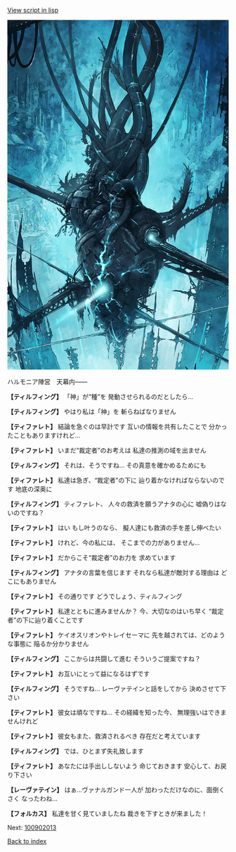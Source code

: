 [View script in lisp](../scripts/100902011.txt)

![underground_world.png](../images/backgrounds/underground_world.png)

ハルモニア陣営　天幕内――

**【ティルフィング】**
「神」が“種”を
発動させられるのだとしたら…

**【ティルフィング】**
やはり私は「神」を
斬らねばなりません

**【ティファレト】**
結論を急ぐのは早計です
互いの情報を共有したことで
分かったこともありますけれど…

**【ティファレト】**
いまだ“裁定者”のお考えは
私達の推測の域を出ません

**【ティルフィング】**
それは、そうですね…
その真意を確かめるためにも

**【ティファレト】**
私達は急ぎ、“裁定者”の下に
辿り着かなければならないのです
地底の深奥に

**【ティルフィング】**
ティファレト、
人々の救済を願うアナタの心に
嘘偽りはないのですね？

**【ティファレト】**
はい
もし叶うのなら、
擬人達にも救済の手を差し伸べたい

**【ティファレト】**
けれど、今の私には、
そこまでの力がありません…

**【ティファレト】**
だからこそ“裁定者”のお力を
求めています

**【ティルフィング】**
アナタの言葉を信じます
それなら私達が敵対する理由は
どこにもありません

**【ティファレト】**
その通りです
どうでしょう、ティルフィング

**【ティファレト】**
私達とともに進みませんか？
今、大切なのはいち早く
“裁定者”の下に辿り着くことです

**【ティファレト】**
ケイオスリオンやトレイセーマに
先を越されては、どのような事態に
陥るか分かりません

**【ティルフィング】**
ここからは共闘して進む
そういうご提案ですね？

**【ティファレト】**
お互いにとって益になるはずです

**【ティルフィング】**
そうですね…
レーヴァテインと話をしてから
決めさせて下さい

**【ティファレト】**
彼女は頑なですね…
その経緯を知った今、
無理強いはできませんけれど

**【ティファレト】**
彼女もまた、救済されるべき
存在だと考えています

**【ティルフィング】**
では、ひとまず失礼致します

**【ティファレト】**
あなたには手出ししないよう
命じておきます
安心して、お戻り下さい

**【レーヴァテイン】**
はぁ…ヴァナルガンド一人が
加わっただけなのに、面倒くさく
なったわね…

**【フォルカス】**
私達を甘く見ていましたね
裁きを下すときが来ました！

Next: [100902013](100902013.md)

[Back to index](index.md)
